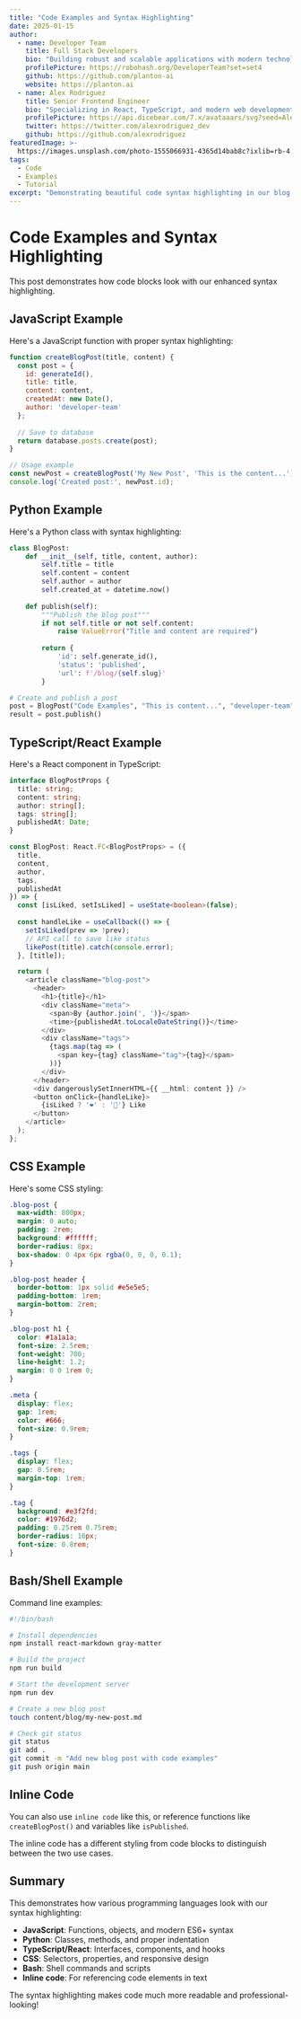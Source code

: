 ```yaml
---
title: "Code Examples and Syntax Highlighting"
date: 2025-01-15
author:
  - name: Developer Team
    title: Full Stack Developers
    bio: "Building robust and scalable applications with modern technologies. We love clean code and great user experiences."
    profilePicture: https://robohash.org/DeveloperTeam?set=set4
    github: https://github.com/planton-ai
    website: https://planton.ai
  - name: Alex Rodriguez
    title: Senior Frontend Engineer
    bio: "Specializing in React, TypeScript, and modern web development. Always exploring new ways to improve user experience."
    profilePicture: https://api.dicebear.com/7.x/avataaars/svg?seed=AlexRodriguez
    twitter: https://twitter.com/alexrodriguez_dev
    github: https://github.com/alexrodriguez
featuredImage: >-
  https://images.unsplash.com/photo-1555066931-4365d14bab8c?ixlib=rb-4.0.3&auto=format&fit=crop&w=2070&q=80
tags:
  - Code
  - Examples
  - Tutorial
excerpt: "Demonstrating beautiful code syntax highlighting in our blog posts with various programming languages."
---
```


# Code Examples and Syntax Highlighting

This post demonstrates how code blocks look with our enhanced syntax highlighting.

## JavaScript Example

Here's a JavaScript function with proper syntax highlighting:

```javascript
function createBlogPost(title, content) {
  const post = {
    id: generateId(),
    title: title,
    content: content,
    createdAt: new Date(),
    author: 'developer-team'
  };
  
  // Save to database
  return database.posts.create(post);
}

// Usage example
const newPost = createBlogPost('My New Post', 'This is the content...');
console.log('Created post:', newPost.id);
```

## Python Example

Here's a Python class with syntax highlighting:

```python
class BlogPost:
    def __init__(self, title, content, author):
        self.title = title
        self.content = content
        self.author = author
        self.created_at = datetime.now()
    
    def publish(self):
        """Publish the blog post"""
        if not self.title or not self.content:
            raise ValueError("Title and content are required")
        
        return {
            'id': self.generate_id(),
            'status': 'published',
            'url': f'/blog/{self.slug}'
        }

# Create and publish a post
post = BlogPost("Code Examples", "This is content...", "developer-team")
result = post.publish()
```

## TypeScript/React Example

Here's a React component in TypeScript:

```typescript
interface BlogPostProps {
  title: string;
  content: string;
  author: string[];
  tags: string[];
  publishedAt: Date;
}

const BlogPost: React.FC<BlogPostProps> = ({ 
  title, 
  content, 
  author, 
  tags, 
  publishedAt 
}) => {
  const [isLiked, setIsLiked] = useState<boolean>(false);
  
  const handleLike = useCallback(() => {
    setIsLiked(prev => !prev);
    // API call to save like status
    likePost(title).catch(console.error);
  }, [title]);

  return (
    <article className="blog-post">
      <header>
        <h1>{title}</h1>
        <div className="meta">
          <span>By {author.join(', ')}</span>
          <time>{publishedAt.toLocaleDateString()}</time>
        </div>
        <div className="tags">
          {tags.map(tag => (
            <span key={tag} className="tag">{tag}</span>
          ))}
        </div>
      </header>
      <div dangerouslySetInnerHTML={{ __html: content }} />
      <button onClick={handleLike}>
        {isLiked ? '❤️' : '🤍'} Like
      </button>
    </article>
  );
};
```

## CSS Example

Here's some CSS styling:

```css
.blog-post {
  max-width: 800px;
  margin: 0 auto;
  padding: 2rem;
  background: #ffffff;
  border-radius: 8px;
  box-shadow: 0 4px 6px rgba(0, 0, 0, 0.1);
}

.blog-post header {
  border-bottom: 1px solid #e5e5e5;
  padding-bottom: 1rem;
  margin-bottom: 2rem;
}

.blog-post h1 {
  color: #1a1a1a;
  font-size: 2.5rem;
  font-weight: 700;
  line-height: 1.2;
  margin: 0 0 1rem 0;
}

.meta {
  display: flex;
  gap: 1rem;
  color: #666;
  font-size: 0.9rem;
}

.tags {
  display: flex;
  gap: 0.5rem;
  margin-top: 1rem;
}

.tag {
  background: #e3f2fd;
  color: #1976d2;
  padding: 0.25rem 0.75rem;
  border-radius: 16px;
  font-size: 0.8rem;
}
```

## Bash/Shell Example

Command line examples:

```bash
#!/bin/bash

# Install dependencies
npm install react-markdown gray-matter

# Build the project
npm run build

# Start the development server
npm run dev

# Create a new blog post
touch content/blog/my-new-post.md

# Check git status
git status
git add .
git commit -m "Add new blog post with code examples"
git push origin main
```

## Inline Code

You can also use `inline code` like this, or reference functions like `createBlogPost()` and variables like `isPublished`.

The inline code has a different styling from code blocks to distinguish between the two use cases.

## Summary

This demonstrates how various programming languages look with our syntax highlighting:

- **JavaScript**: Functions, objects, and modern ES6+ syntax
- **Python**: Classes, methods, and proper indentation
- **TypeScript/React**: Interfaces, components, and hooks
- **CSS**: Selectors, properties, and responsive design
- **Bash**: Shell commands and scripts
- **Inline code**: For referencing code elements in text

The syntax highlighting makes code much more readable and professional-looking! 